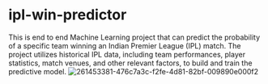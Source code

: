 # ipl-win-predictor
This is end to end Machine Learning project that can predict the probability of a specific team winning an Indian Premier League (IPL) match. The project utilizes historical IPL data, including team performances, player statistics, match venues, and other relevant factors, to build and train the predictive model.
![261453381-476c7a3c-f2fe-4d81-82bf-009890e000f2](https://github.com/Kadambarii/ipl-win-predictor/assets/111636302/17e60edb-1e1e-433e-9e33-48d1b12056e8)
